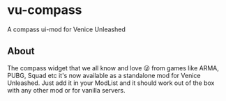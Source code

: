 # vu-compass
A compass ui-mod for Venice Unleashed

## About

The compass widget that we all know and love 😜 from games like ARMA, PUBG, Squad etc it's now available as a standalone mod for Venice Unleashed. Just add it in your ModList and it should work out of the box with any other mod or for vanilla servers.
